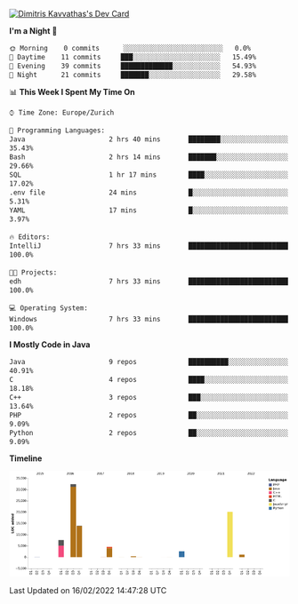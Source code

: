 <a href="https://app.daily.dev/JimR21"><img src="https://api.daily.dev/devcards/1a6ea627b9cf4de4a4f1b5f5cac8c85e.png?r=t8i" width="400" alt="Dimitris Kavvathas's Dev Card"/></a>

<!--START_SECTION:waka-->
**I'm a Night 🦉** 

```text
🌞 Morning    0 commits      ░░░░░░░░░░░░░░░░░░░░░░░░░   0.0% 
🌆 Daytime    11 commits     ███░░░░░░░░░░░░░░░░░░░░░░   15.49% 
🌃 Evening    39 commits     █████████████░░░░░░░░░░░░   54.93% 
🌙 Night      21 commits     ███████░░░░░░░░░░░░░░░░░░   29.58%

```


📊 **This Week I Spent My Time On** 

```text
⌚︎ Time Zone: Europe/Zurich

💬 Programming Languages: 
Java                     2 hrs 40 mins       ████████░░░░░░░░░░░░░░░░░   35.43% 
Bash                     2 hrs 14 mins       ███████░░░░░░░░░░░░░░░░░░   29.66% 
SQL                      1 hr 17 mins        ████░░░░░░░░░░░░░░░░░░░░░   17.02% 
.env file                24 mins             █░░░░░░░░░░░░░░░░░░░░░░░░   5.31% 
YAML                     17 mins             █░░░░░░░░░░░░░░░░░░░░░░░░   3.97%

🔥 Editors: 
IntelliJ                 7 hrs 33 mins       █████████████████████████   100.0%

🐱‍💻 Projects: 
edh                      7 hrs 33 mins       █████████████████████████   100.0%

💻 Operating System: 
Windows                  7 hrs 33 mins       █████████████████████████   100.0%

```

**I Mostly Code in Java** 

```text
Java                     9 repos             ██████████░░░░░░░░░░░░░░░   40.91% 
C                        4 repos             ████░░░░░░░░░░░░░░░░░░░░░   18.18% 
C++                      3 repos             ███░░░░░░░░░░░░░░░░░░░░░░   13.64% 
PHP                      2 repos             ██░░░░░░░░░░░░░░░░░░░░░░░   9.09% 
Python                   2 repos             ██░░░░░░░░░░░░░░░░░░░░░░░   9.09%

```


**Timeline**

![Chart not found](https://raw.githubusercontent.com/JimR21/JimR21/master/charts/bar_graph.png) 


 Last Updated on 16/02/2022 14:47:28 UTC
<!--END_SECTION:waka-->

<!--
**JimR21/JimR21** is a ✨ _special_ ✨ repository because its `README.md` (this file) appears on your GitHub profile.

Here are some ideas to get you started:

- 🔭 I’m currently working on ...
- 🌱 I’m currently learning ...
- 👯 I’m looking to collaborate on ...
- 🤔 I’m looking for help with ...
- 💬 Ask me about ...
- 📫 How to reach me: ...
- 😄 Pronouns: ...
- ⚡ Fun fact: ...
-->
